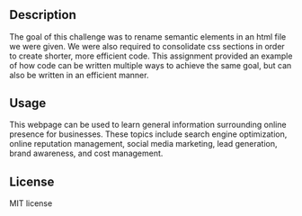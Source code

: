 # <Code-refactor>

## Description

The goal of this challenge was to rename semantic elements in an html file we were given. We were also required to consolidate css sections in order to create shorter, more efficient code. This assignment provided an example of how code can be written multiple ways to achieve the same goal, but can also be written in an efficient manner. 

## Usage

This webpage can be used to learn general information surrounding online presence for businesses. These topics include search engine optimization, online reputation management, social media marketing, lead generation, brand awareness, and cost management.

## License

MIT license